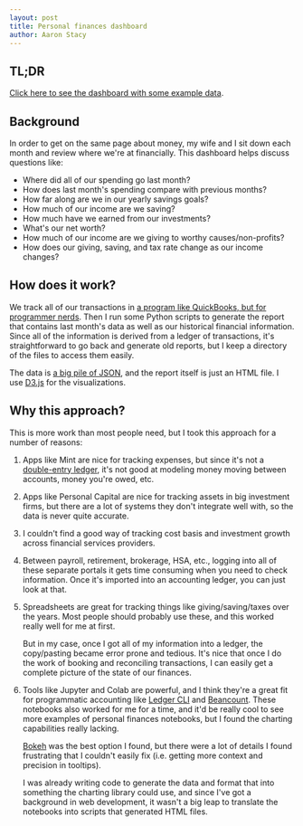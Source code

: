 ```yaml
---
layout: post
title: Personal finances dashboard
author: Aaron Stacy
---
```


## TL;DR

[Click here to see the dashboard with some example data](/personal-finances-dashboard).

## Background

In order to get on the same page about money, my wife and I sit down each month and review where we're at financially. This dashboard helps discuss questions like:

- Where did all of our spending go last month?
- How does last month's spending compare with previous months?
- How far along are we in our yearly savings goals?
- How much of our income are we saving?
- How much have we earned from our investments?
- What's our net worth?
- How much of our income are we giving to worthy causes/non-profits?
- How does our giving, saving, and tax rate change as our income changes?

## How does it work?

We track all of our transactions in [a program like QuickBooks, but for programmer nerds](https://beancount.github.io). Then I run some Python scripts to generate the report that contains last month's data as well as our historical financial information. Since all of the information is derived from a ledger of transactions, it's straightforward to go back and generate old reports, but I keep a directory of the files to access them easily.

The data is [a big pile of JSON](/personal-finances-dashboard/data.js), and the report itself is just an HTML file. I use [D3.js](https://d3js.org) for the visualizations.

## Why this approach?

This is more work than most people need, but I took this approach for a number of reasons:

1. Apps like Mint are nice for tracking expenses, but since it's not a [double-entry ledger](https://en.wikipedia.org/wiki/Double-entry_bookkeeping), it's not good at modeling money moving between accounts, money you're owed, etc.

1. Apps like Personal Capital are nice for tracking assets in big investment firms, but there are a lot of systems they don't integrate well with, so the data is never quite accurate.

1. I couldn't find a good way of tracking cost basis and investment growth across financial services providers.

1. Between payroll, retirement, brokerage, HSA, etc., logging into all of these separate portals it gets time consuming when you need to check information. Once it's imported into an accounting ledger, you can just look at that.

1. Spreadsheets are great for tracking things like giving/saving/taxes over the years. Most people should probably use these, and this worked really well for me at first.

    But in my case, once I got all of my information into a ledger, the copy/pasting became error prone and tedious. It's nice that once I do the work of booking and reconciling transactions, I can easily get a complete picture of the state of our finances.

1. Tools like Jupyter and Colab are powerful, and I think they're a great fit for programmatic accounting like [Ledger CLI](https://www.ledger-cli.org) and [Beancount](https://beancount.github.io/docs/index.html). These notebooks also worked for me for a time, and it'd be really cool to see more examples of personal finances notebooks, but I found the charting capabilities really lacking.

    [Bokeh](https://docs.bokeh.org/en/latest/) was the best option I found, but there were a lot of details I found frustrating that I couldn't easily fix (i.e. getting more context and precision in tooltips).

    I was already writing code to generate the data and format that into something the charting library could use, and since I've got a background in web development, it wasn't a big leap to translate the notebooks into scripts that generated HTML files.